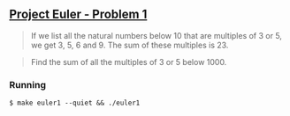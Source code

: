 ## [Project Euler - Problem 1](https://projecteuler.net/problem=1)


> If we list all the natural numbers below 10 that are multiples of 3 or 5, we get 3, 5, 6 and 9. The sum of these multiples is 23.

> Find the sum of all the multiples of 3 or 5 below 1000.


### Running

```
$ make euler1 --quiet && ./euler1
```
